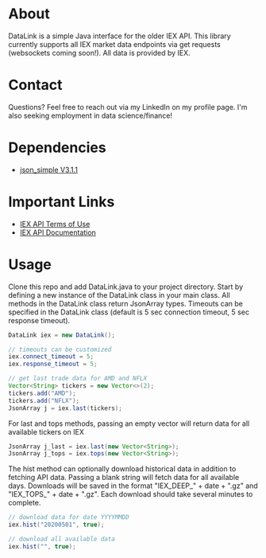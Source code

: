 # About
DataLink is a simple Java interface for the older IEX API. This library currently supports all IEX market data endpoints via get requests (websockets coming soon!). All data is provided by IEX.

# Contact
Questions? Feel free to reach out via my LinkedIn on my profile page. I'm also seeking employment in data science/finance!

# Dependencies
* [json_simple V3.1.1](https://github.com/cliftonlabs/json-simple)

# Important Links
* [IEX API Terms of Use](https://iextrading.com/api-terms/)
* [IEX API Documentation](https://iextrading.com/developers/docs/#getting-started)

# Usage
Clone this repo and add DataLink.java to your project directory. Start by defining a new instance of the 
DataLink class in your main class. All methods in the DataLink class return JsonArray types. Timeouts can be specified in the DataLink class (default is 5 sec connection timeout, 5 sec response timeout).

``` java
DataLink iex = new DataLink();

// timeouts can be customized
iex.connect_timeout = 5;
iex.response_timeout = 5;

// get last trade data for AMD and NFLX
Vector<String> tickers = new Vector<>(2);
tickers.add("AMD");
tickers.add("NFLX");
JsonArray j = iex.last(tickers);
```
For last and tops methods, passing an empty vector will return data for all available tickers on IEX

```java
JsonArray j_last = iex.last(new Vector<String>);
JsonArray j_tops = iex.tops(new Vector<String>);
```

The hist method can optionally download historical data in addition to fetching API data. Passing a blank string will fetch 
data for all available days. Downloads will be saved in the format "IEX_DEEP_" + date + ".gz" and "IEX_TOPS_" + date + ".gz". Each download should take several minutes to complete.
```java
// download data for date YYYYMMDD
iex.hist("20200501", true);

// download all available data
iex.hist("", true);
```

